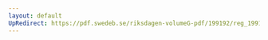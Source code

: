 ```yaml
---
layout: default
UpRedirect: https://pdf.swedeb.se/riksdagen-volumeG-pdf/199192/reg_199192/reg_199192_1027.pdf
---
```


